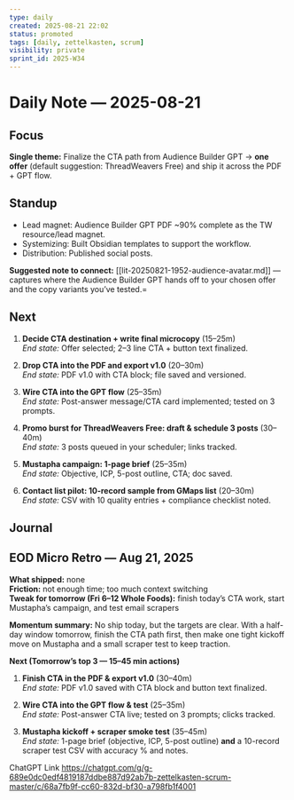 ```yaml
---
type: daily
created: 2025-08-21 22:02
status: promoted
tags: [daily, zettelkasten, scrum]
visibility: private
sprint_id: 2025-W34
---
```



# Daily Note — 2025-08-21

## Focus
**Single theme:** Finalize the CTA path from Audience Builder GPT → **one offer** (default suggestion: ThreadWeavers Free) and ship it across the PDF + GPT flow.

## Standup
- Lead magnet: Audience Builder GPT PDF ~90% complete as the TW resource/lead magnet.
- Systemizing: Built Obsidian templates to support the workflow.
- Distribution: Published social posts.

**Suggested note to connect:** [[lit-20250821-1952-audience-avatar.md]] — captures where the Audience Builder GPT hands off to your chosen offer and the copy variants you’ve tested.=
## Next
1. **Decide CTA destination + write final microcopy** (15–25m)  
    _End state:_ Offer selected; 2–3 line CTA + button text finalized.
    
2. **Drop CTA into the PDF and export v1.0** (20–30m)  
    _End state:_ PDF v1.0 with CTA block; file saved and versioned.
    
3. **Wire CTA into the GPT flow** (25–35m)  
    _End state:_ Post-answer message/CTA card implemented; tested on 3 prompts.
    
4. **Promo burst for ThreadWeavers Free: draft & schedule 3 posts** (30–40m)  
    _End state:_ 3 posts queued in your scheduler; links tracked.
    
5. **Mustapha campaign: 1-page brief** (25–35m)  
    _End state:_ Objective, ICP, 5-post outline, CTA; doc saved.
    
6. **Contact list pilot: 10-record sample from GMaps list** (20–30m)  
    _End state:_ CSV with 10 quality entries + compliance checklist noted.
## Journal

## EOD Micro Retro — Aug 21, 2025

**What shipped:** none  
**Friction:** not enough time; too much context switching  
**Tweak for tomorrow (Fri 6–12 Whole Foods):** finish today’s CTA work, start Mustapha’s campaign, and test email scrapers

**Momentum summary:** No ship today, but the targets are clear. With a half-day window tomorrow, finish the CTA path first, then make one tight kickoff move on Mustapha and a small scraper test to keep traction.

**Next (Tomorrow’s top 3 — 15–45 min actions)**

1. **Finish CTA in the PDF & export v1.0** (30–40m)  
    _End state:_ PDF v1.0 saved with CTA block and button text finalized.
    
2. **Wire CTA into the GPT flow & test** (25–35m)  
    _End state:_ Post-answer CTA live; tested on 3 prompts; clicks tracked.
    
3. **Mustapha kickoff + scraper smoke test** (35–45m)  
    _End state:_ 1-page brief (objective, ICP, 5-post outline) **and** a 10-record scraper test CSV with accuracy % and notes.

ChatGPT Link
https://chatgpt.com/g/g-689e0dc0edf4819187ddbe887d92ab7b-zettelkasten-scrum-master/c/68a7fb9f-cc60-832d-bf30-a798fb1f4001